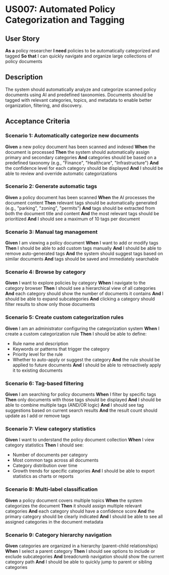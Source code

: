 # US007: Automated Policy Categorization and Tagging

## User Story

**As a** policy researcher
**I need** policies to be automatically categorized and tagged
**So that** I can quickly navigate and organize large collections of policy documents

## Description

The system should automatically analyze and categorize scanned policy documents using AI and predefined taxonomies. Documents should be tagged with relevant categories, topics, and metadata to enable better organization, filtering, and discovery.

## Acceptance Criteria

### Scenario 1: Automatically categorize new documents

**Given** a new policy document has been scanned and indexed
**When** the document is processed
**Then** the system should automatically assign primary and secondary categories
**And** categories should be based on a predefined taxonomy (e.g., "Finance", "Healthcare", "Infrastructure")
**And** the confidence level for each category should be displayed
**And** I should be able to review and override automatic categorizations

### Scenario 2: Generate automatic tags

**Given** a policy document has been scanned
**When** the AI processes the document content
**Then** relevant tags should be automatically generated (e.g., "parking", "zoning", "permits")
**And** tags should be extracted from both the document title and content
**And** the most relevant tags should be prioritized
**And** I should see a maximum of 10 tags per document

### Scenario 3: Manual tag management

**Given** I am viewing a policy document
**When** I want to add or modify tags
**Then** I should be able to add custom tags manually
**And** I should be able to remove auto-generated tags
**And** the system should suggest tags based on similar documents
**And** tags should be saved and immediately searchable

### Scenario 4: Browse by category

**Given** I want to explore policies by category
**When** I navigate to the category browser
**Then** I should see a hierarchical view of all categories
**And** each category should show the number of documents it contains
**And** I should be able to expand subcategories
**And** clicking a category should filter results to show only those documents

### Scenario 5: Create custom categorization rules

**Given** I am an administrator configuring the categorization system
**When** I create a custom categorization rule
**Then** I should be able to define:
- Rule name and description
- Keywords or patterns that trigger the category
- Priority level for the rule
- Whether to auto-apply or suggest the category
**And** the rule should be applied to future documents
**And** I should be able to retroactively apply it to existing documents

### Scenario 6: Tag-based filtering

**Given** I am searching for policy documents
**When** I filter by specific tags
**Then** only documents with those tags should be displayed
**And** I should be able to combine multiple tags (AND/OR logic)
**And** I should see tag suggestions based on current search results
**And** the result count should update as I add or remove tags

### Scenario 7: View category statistics

**Given** I want to understand the policy document collection
**When** I view category statistics
**Then** I should see:
- Number of documents per category
- Most common tags across all documents
- Category distribution over time
- Growth trends for specific categories
**And** I should be able to export statistics as charts or reports

### Scenario 8: Multi-label classification

**Given** a policy document covers multiple topics
**When** the system categorizes the document
**Then** it should assign multiple relevant categories
**And** each category should have a confidence score
**And** the primary category should be clearly indicated
**And** I should be able to see all assigned categories in the document metadata

### Scenario 9: Category hierarchy navigation

**Given** categories are organized in a hierarchy (parent-child relationships)
**When** I select a parent category
**Then** I should see options to include or exclude subcategories
**And** breadcrumb navigation should show the current category path
**And** I should be able to quickly jump to parent or sibling categories
